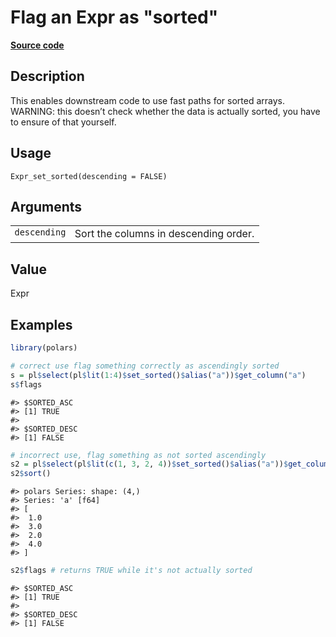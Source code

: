 
# Flag an Expr as "sorted"

[**Source code**](https://github.com/pola-rs/r-polars/tree/3908b5beab9ec917b825bad8f9a820caad37cb4a/R/expr__expr.R#L3314)

## Description

This enables downstream code to use fast paths for sorted arrays.
WARNING: this doesn’t check whether the data is actually sorted, you
have to ensure of that yourself.

## Usage

<pre><code class='language-R'>Expr_set_sorted(descending = FALSE)
</code></pre>

## Arguments

<table>
<tr>
<td style="white-space: nowrap; font-family: monospace; vertical-align: top">
<code id="Expr_set_sorted_:_descending">descending</code>
</td>
<td>
Sort the columns in descending order.
</td>
</tr>
</table>

## Value

Expr

## Examples

``` r
library(polars)

# correct use flag something correctly as ascendingly sorted
s = pl$select(pl$lit(1:4)$set_sorted()$alias("a"))$get_column("a")
s$flags
```

    #> $SORTED_ASC
    #> [1] TRUE
    #> 
    #> $SORTED_DESC
    #> [1] FALSE

``` r
# incorrect use, flag something as not sorted ascendingly
s2 = pl$select(pl$lit(c(1, 3, 2, 4))$set_sorted()$alias("a"))$get_column("a")
s2$sort()
```

    #> polars Series: shape: (4,)
    #> Series: 'a' [f64]
    #> [
    #>  1.0
    #>  3.0
    #>  2.0
    #>  4.0
    #> ]

``` r
s2$flags # returns TRUE while it's not actually sorted
```

    #> $SORTED_ASC
    #> [1] TRUE
    #> 
    #> $SORTED_DESC
    #> [1] FALSE

